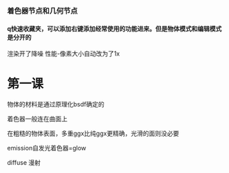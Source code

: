 ### 着色器节点和几何节点

#### q快速收藏夹，可以添加右键添加经常使用的功能进来。但是物体模式和编辑模式是分开的

渲染开了降噪 性能-像素大小自动改为了1x


# 第一课

物体的材料是通过原理化bsdf确定的

着色器一般连在曲面上 

在粗糙的物体表面，多重ggx比纯ggx更精确，光滑的面则没必要

emission自发光着色器=glow

diffuse 漫射
